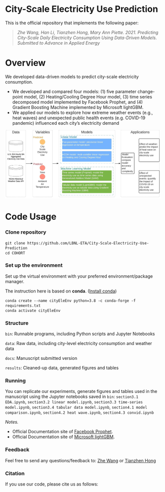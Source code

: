 # City-Scale Electricity Use Prediction

This is the official repository that implements the following paper:

> *Zhe Wang, Han Li, Tianzhen Hong, Mary Ann Piette. 2021. Predicting City-Scale Daily Electricity Consumption Using Data-Driven Models. Submitted to Advance in Applied Energy*

<!--
[[slides]](docs/slides.pdf)[[paper]](https://dl.acm.org/doi/10.1145/3408308.3427980)
-->

# Overview
We developed data-driven models to predict city-scale electricity consumption.
- We developed and compared four models: (1) five parameter change-point model, (2) Heating/Cooling Degree Hour model, (3) time series decomposed model implemented by Facebook Prophet, and (4) Gradient Boosting Machine implemented by Microsoft lightGBM.
- We applied our models to explore how extreme weather events (e.g., heat waves) and unexpected public health events (e.g. COVID-19 pandemic) influenced each city’s electricity demand

<img src="docs/overview.jpeg" data-canonical-src="docs/overview.jpeg" width="600" />


# Code Usage
### Clone repository
```
git clone https://github.com/LBNL-ETA/City-Scale-Electricity-Use-Prediction
cd COHORT
```

### Set up the environment 
Set up the virtual environment with your preferred environment/package manager.

The instruction here is based on **conda**. ([Install conda](https://docs.anaconda.com/anaconda/install/))
```
conda create --name cityEleEnv python=3.8 -c conda-forge -f requirements.txt
conda activate cityEleEnv
```

### Structure
``bin``: Runnable programs, including Python scripts and Jupyter Notebooks

``data``: Raw data, including city-level electricity consumption and weather data

``docs``: Manuscript submitted version

``results``: Cleaned-up data, generated figures and tables


### Running
You can replicate our experiments, generate figures and tables used in the manuscript using the Jupyter notebooks saved in ``bin``: `section3.1 EDA.ipynb`, `section3.2 linear model.ipynb`, `section3.3 time-series model.ipynb`, `section3.4 tabular data model.ipynb`, `section4.1 model comparison.ipynb`, `section4.2 heat wave.ipynb`, `section4.3 convid.ipynb`

*Notes.*
- Official Documentation site of [Facebook Prophet](https://facebook.github.io/prophet/).
- Official Documentation site of [Microsoft lightGBM](https://github.com/Microsoft/LightGBM). 

### Feedback

Feel free to send any questions/feedback to: [Zhe Wang](mailto:zwang5@lbl.gov ) or [Tianzhen Hong](mailto:thong@lbl.gov)

### Citation

If you use our code, please cite us as follows:

<!--
```
@inproceedings{Chen2020COHORT,
author = {Chen, Bingqing and Francis, Jonathan and Pritoni, Marco and Kar, Soummya and Berg\'{e}s, Mario},
title = {COHORT: Coordination of Heterogeneous Thermostatically Controlled Loads for Demand Flexibility},
year = {2020},
isbn = {9781450380614},
publisher = {Association for Computing Machinery},
address = {New York, NY, USA},
url = {https://doi.org/10.1145/3408308.3427980},
doi = {10.1145/3408308.3427980},
booktitle = {Proceedings of the 7th ACM International Conference on Systems for Energy-Efficient Buildings, Cities, and Transportation},
pages = {31–40},
numpages = {10},
keywords = {demand response, smart thermostats, TCLs, distributed control},
location = {Virtual Event, Japan},
series = {BuildSys '20}
}
```
-->